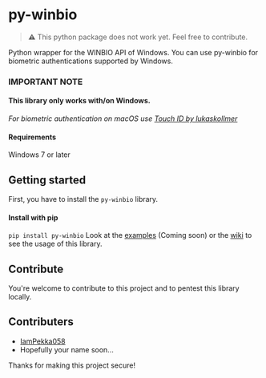 # py-winbio

> ⚠️ This python package does not work yet. Feel free to contribute.

Python wrapper for the WINBIO API of Windows. You can use py-winbio for biometric authentications supported by Windows.
 
### IMPORTANT NOTE
#### **This library only works with/on Windows.**

*For biometric authentication on macOS use [Touch ID by lukaskollmer](https://github.com/lukaskollmer/python-touch-id/)*
#### Requirements
Windows 7 or later
 
## Getting started
First, you have to install the ``` py-winbio ``` library.
#### Install with pip 
```pip install py-winbio```
Look at the [examples]() (Coming soon) or the [wiki](https://github.com/IamPekka058/py-winbio/wiki) to see the usage of this library.

## Contribute
You're welcome to contribute to this project and to pentest this library locally.
 
## Contributers
- [IamPekka058](https://github.com/IamPekka058)
- Hopefully your name soon...
 
Thanks for making this project secure!
